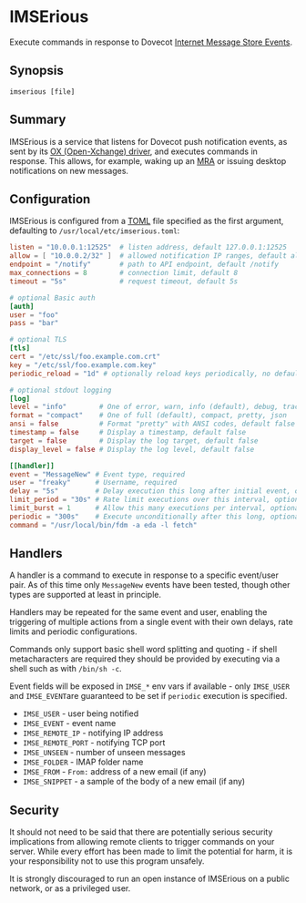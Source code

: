 # IMSErious

Execute commands in response to Dovecot [Internet Message Store Events][rfc5423].

## Synopsis

```
imserious [file]
```

## Summary

IMSErious is a service that listens for Dovecot push notification events,
as sent by its [OX (Open-Xchange) driver][OX], and executes commands in response.
This allows, for example, waking up an [MRA] or issuing desktop notifications
on new messages.

## Configuration

IMSErious is configured from a [TOML] file specified as the first argument,
defaulting to `/usr/local/etc/imserious.toml`:

```toml
listen = "10.0.0.1:12525"  # listen address, default 127.0.0.1:12525
allow = [ "10.0.0.2/32" ]  # allowed notification IP ranges, default all
endpoint = "/notify"       # path to API endpoint, default /notify
max_connections = 8        # connection limit, default 8
timeout = "5s"             # request timeout, default 5s

# optional Basic auth
[auth]
user = "foo"
pass = "bar"

# optional TLS
[tls]
cert = "/etc/ssl/foo.example.com.crt"
key = "/etc/ssl/foo.example.com.key"
periodic_reload = "1d" # optionally reload keys periodically, no default

# optional stdout logging
[log]
level = "info"        # One of error, warn, info (default), debug, trace
format = "compact"    # One of full (default), compact, pretty, json
ansi = false          # Format "pretty" with ANSI codes, default false
timestamp = false     # Display a timestamp, default false
target = false        # Display the log target, default false
display_level = false # Display the log level, default false

[[handler]]
event = "MessageNew" # Event type, required
user = "freaky"      # Username, required
delay = "5s"         # Delay execution this long after initial event, optional, default none
limit_period = "30s" # Rate limit executions over this interval, optional, default 30s
limit_burst = 1      # Allow this many executions per interval, optional, default 1
periodic = "300s"    # Execute unconditionally after this long, optional, default none
command = "/usr/local/bin/fdm -a eda -l fetch"
```

## Handlers

A handler is a command to execute in response to a specific event/user pair.  As
of this time only `MessageNew` events have been tested, though other types are
supported at least in principle.

Handlers may be repeated for the same event and user, enabling the triggering of multiple
actions from a single event with their own delays, rate limits and periodic configurations.

Commands only support basic shell word splitting and quoting - if shell metacharacters
are required they should be provided by executing via a shell such as with `/bin/sh -c`.

Event fields will be exposed in `IMSE_*` env vars if available - only `IMSE_USER`
and `IMSE_EVENT`are guaranteed to be set if `periodic` execution is specified.

* `IMSE_USER` - user being notified
* `IMSE_EVENT` - event name
* `IMSE_REMOTE_IP` - notifying IP address
* `IMSE_REMOTE_PORT` - notifying TCP port
* `IMSE_UNSEEN` - number of unseen messages
* `IMSE_FOLDER` - IMAP folder name
* `IMSE_FROM` - `From:` address of a new email (if any)
* `IMSE_SNIPPET` - a sample of the body of a new email (if any)

## Security

It should not need to be said that there are potentially serious security implications
from allowing remote clients to trigger commands on your server.  While every effort
has been made to limit the potential for harm, it is your responsibility not to use
this program unsafely.

It is strongly discouraged to run an open instance of IMSErious on a public network,
or as a privileged user.

[rfc5423]: https://www.rfc-editor.org/rfc/rfc5423.html
[OX]: https://doc.dovecot.org/configuration_manual/push_notification/
[MRA]: https://en.wikipedia.org/wiki/Mail_retrieval_agent
[TOML]: https://toml.io